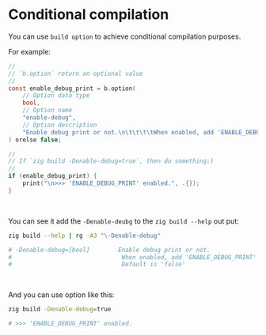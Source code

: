 # Conditional compilation

You can use `build option` to achieve conditional compilation purposes.

For example:

```c
//
// `b.option` return an optional value
//
const enable_debug_print = b.option(
    // Option data type
    bool,
    // Option name
    "enable-debug",
    // Option description
    "Enable debug print or not.\n\t\t\t\tWhen enabled, add 'ENABLE_DEBUG_PRINT' macro to C copmilation.\n\t\t\t\tDefault is 'false'",
) orelse false;

//
// If `zig build -Denable-debug=true`, then do something:)
//
if (enable_debug_print) {
    print("\n>>> 'ENABLE_DEBUG_PRINT' enabled.", .{});
}
```

</br>


You can see it add the `-Denable-deubg` to the `zig build --help` out put:

```bash
zig build --help | rg -A3 "\-Denable-debug"                                                                                                                                       20:30:27

# -Denable-debug=[bool]        Enable debug print or not.
#                               When enabled, add 'ENABLE_DEBUG_PRINT' macro to C copmilation.
#                               Default is 'false'
```

</br>

And you can use option like this:

```bash
zig build -Denable-debug=true                                                                                                                                                     20:30:33

# >>> 'ENABLE_DEBUG_PRINT' enabled.
```

</br>


